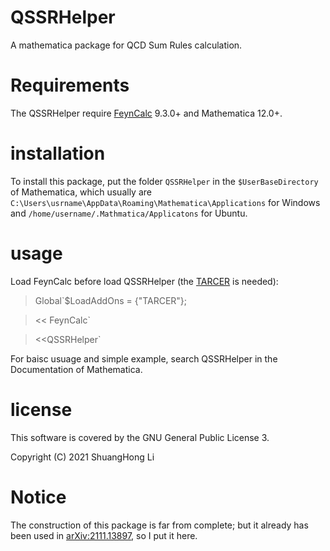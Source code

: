 # QSSRHelper
A mathematica package for QCD Sum Rules calculation.

# Requirements
The QSSRHelper require [FeynCalc](https://feyncalc.github.io/) 9.3.0+ and Mathematica 12.0+.

# installation
To install this package, put the folder `QSSRHelper` in the `$UserBaseDirectory` of Mathematica, which
usually are `C:\Users\usrname\AppData\Roaming\Mathematica\Applications` for Windows and `/home/username/.Mathmatica/Applicatons` for Ubuntu.

# usage
Load FeynCalc before load QSSRHelper (the [TARCER](https://arxiv.org/pdf/hep-ph/9801383.pdf) is needed):
>Global`$LoadAddOns = {"TARCER"};

><< FeynCalc`

><<QSSRHelper`

For baisc usuage and simple example, search QSSRHelper in the Documentation of Mathematica.

# license
This software is covered by the GNU General Public License 3.

Copyright (C) 2021 ShuangHong Li

# Notice
The construction of this package is far from complete; but it already has been used in [arXiv:2111.13897](https://arxiv.org/abs/2111.13897), so I put it here.

